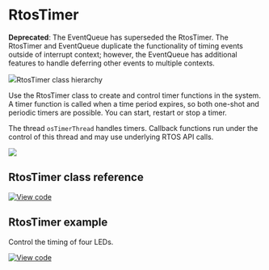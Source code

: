 # RtosTimer

<span class="warnings">**Deprecated**: The EventQueue has superseded the RtosTimer. The RtosTimer and EventQueue duplicate the functionality of timing events outside of interrupt context; however, the EventQueue has additional features to handle deferring other events to multiple contexts.</span>

<span class="images">![](https://os.mbed.com/docs/v5.11/mbed-os-api-doxy/classrtos_1_1_rtos_timer.png)<span>RtosTimer class hierarchy</span></span>

Use the RtosTimer class to create and control timer functions in the system. A timer function is called when a time period expires, so both one-shot and periodic timers are possible. You can start, restart or stop a timer.

The thread `osTimerThread` handles timers. Callback functions run under the control of this thread and may use underlying RTOS API calls.

<span class="images">![](https://s3-us-west-2.amazonaws.com/mbed-os-docs-images/rtos_timer.png)</span>

## RtosTimer class reference

[![View code](https://www.mbed.com/embed/?type=library)](https://os.mbed.com/docs/v5.11/mbed-os-api-doxy/classrtos_1_1_rtos_timer.html)

## RtosTimer example

Control the timing of four LEDs.

[![View code](https://www.mbed.com/embed/?url=https://os.mbed.com/teams/mbed/code/rtos_timer/)](https://os.mbed.com/teams/mbed/code/rtos_timer/file/tip/main.cpp)
